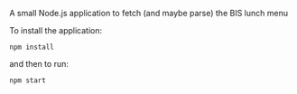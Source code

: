 A small Node.js application to fetch (and maybe parse) the BIS lunch menu

To install the application:
```
npm install 
```
and then to run:
```
npm start
```